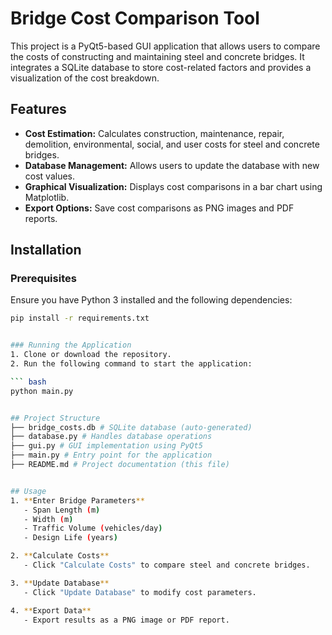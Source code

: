 # Bridge Cost Comparison Tool

This project is a PyQt5-based GUI application that allows users to compare the costs of constructing and maintaining steel and concrete bridges. It integrates a SQLite database to store cost-related factors and provides a visualization of the cost breakdown.

## Features

- **Cost Estimation:** Calculates construction, maintenance, repair, demolition, environmental, social, and user costs for steel and concrete bridges.
- **Database Management:** Allows users to update the database with new cost values.
- **Graphical Visualization:** Displays cost comparisons in a bar chart using Matplotlib.
- **Export Options:** Save cost comparisons as PNG images and PDF reports.

## Installation

### Prerequisites
Ensure you have Python 3 installed and the following dependencies:

``` bash
pip install -r requirements.txt


### Running the Application
1. Clone or download the repository.
2. Run the following command to start the application:

``` bash
python main.py


## Project Structure
├── bridge_costs.db # SQLite database (auto-generated)  
├── database.py # Handles database operations  
├── gui.py # GUI implementation using PyQt5  
├── main.py # Entry point for the application  
├── README.md # Project documentation (this file)  


## Usage
1. **Enter Bridge Parameters**
   - Span Length (m)
   - Width (m)
   - Traffic Volume (vehicles/day)
   - Design Life (years)

2. **Calculate Costs**
   - Click "Calculate Costs" to compare steel and concrete bridges.

3. **Update Database**
   - Click "Update Database" to modify cost parameters.

4. **Export Data**
   - Export results as a PNG image or PDF report.